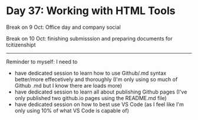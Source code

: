 # Day 37: Working with HTML Tools

Break on 9 Oct: Office day and company social

Break on 10 Oct: finishing submisssion and preparing documents for tcitizenshipt 

----

Reminder to myself: I need to
- have dedicated session to learn how to use Github/.md syntax better/more effecetively and thoroughly (I'm only using so much of Github .md but I know there are loads more)
- have dedicated session to learn all about publishing Github pages (I've only published two github.io pages using the README.md file)
- have dedicated session on how to best use VS Code (as I feel like I'm only using 10% of what VS Code is capable of)
